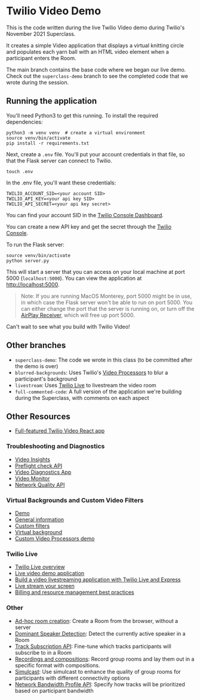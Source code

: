 # Twilio Video Demo

This is the code written during the live Twilio Video
demo during Twilio's November 2021 Superclass.

It creates a simple Video application that displays a virtual
knitting circle and populates each yarn ball with an HTML
video element when a participant enters the Room.

The main branch contains the base code where we began our live demo.
Check out the `superclass-demo` branch to see the completed code that we wrote during the session.

## Running the application

You'll need Python3 to get this running. To install the required
dependencies:

```
python3 -m venv venv  # create a virtual environment
source venv/bin/activate
pip install -r requirements.txt
```

Next, create a `.env` file. You'll put your account
credentials in that file, so that the Flask server can
connect to Twilio.

```
touch .env
```

In the .env file, you'll want these credentials:

```
TWILIO_ACCOUNT_SID=<your account SID>
TWILIO_API_KEY=<your api key SID>
TWILIO_API_SECRET=<your api key secret>
```

You can find your account SID in the [Twilio Console Dashboard](https://www.twilio.com/console).

You can create a new API key and get the secret through the
[Twilio Console](https://www.twilio.com/console/project/api-keys).

To run the Flask server:

```
source venv/bin/activate
python server.py
```

This will start a server that you can access on your
local machine at port 5000 (`localhost:5000`). You can view the application
at [http://localhost:5000](http://localhost:5000).

> Note: If you are running MacOS Monterey, port 5000 might be in use, in which case the Flask server won't
> be able to run on port 5000. You can either change the port that the server is running on, or turn off the
> [AirPlay Receiver](https://developer.apple.com/forums/thread/682332), which will free up port 5000.

Can't wait to see what you build with Twilio Video!

## Other branches

- `superclass-demo`: The code we wrote in this class (to be committed after the demo is over)
- `blurred-backgrounds`: Uses Twilio's [Video Processors](https://www.twilio.com/docs/video/video-processors) to blur a participant's background
- `livestream`: Uses [Twilio Live](https://www.twilio.com/docs/live) to livestream the video room
- `full-commented-code`: A full version of the application we're building during the Superclass, with comments on each aspect

## Other Resources

- [Full-featured Twilio Video React app](https://github.com/twilio/twilio-video-app-react)

### Troubleshooting and Diagnostics

- [Video Insights](https://www.twilio.com/docs/video/troubleshooting/insights)
- [Preflight check API](https://github.com/twilio/twilio-video.js/blob/master/CHANGELOG.md#2160-august-11-2021)
- [Video Diagnostics App](https://www.twilio.com/blog/video-diagnostics-app-reactjs-preflight-api)
- [Video Monitor](https://www.npmjs.com/package/@twilio/video-room-monitor)
- [Network Quality API](https://www.twilio.com/docs/video/using-network-quality-api)

### Virtual Backgrounds and Custom Video Filters

- [Demo](https://twilio.github.io/twilio-video-processors.js/examples/virtualbackground/)
- [General information](https://www.twilio.com/blog/introducing-virtual-backgrounds-browser-based-video-applications)
- [Custom filters](https://www.twilio.com/blog/custom-effect-filters-twilio-programmable-video)
- [Virtual background](https://www.twilio.com/blog/change-background-video-calls-twilio-video-processors-library)
- [Custom Video Processors demo](https://miguelgrinberg.github.io/twilio-video-face-detection/public/)

### Twilio Live

- [Twilio Live overview](https://www.twilio.com/docs/live/overview)
- [Live video demo application](https://www.twilio.com/docs/live/build-an-interactive-live-video-streaming-experience)
- [Build a video livestreaming application with Twilio Live and Express](https://www.twilio.com/blog/build-livestreaming-application-twilio-live-express)
- [Live stream your screen](https://www.twilio.com/blog/live-stream-screen-twilio-live)
- [Billing and resource management best practices](https://www.twilio.com/docs/live/billing-and-resource-management)

### Other

- [Ad-hoc room creation](https://www.twilio.com/docs/video/tutorials/understanding-video-rooms#ad-hoc-rooms): Create a Room from the browser, without a server
- [Dominant Speaker Detection](https://www.twilio.com/docs/video/detecting-dominant-speaker): Detect the currently active speaker in a Room
- [Track Subscription API](https://www.twilio.com/docs/video/api/track-subscriptions): Fine-tune which tracks participants will subscribe to in a Room
- [Recordings and compositions](https://www.twilio.com/docs/video/tutorials/understanding-video-recordings-and-compositions): Record group rooms and lay them out in a specific format with compositions.
- [Simulcast](https://www.twilio.com/docs/video/tutorials/working-with-vp8-simulcast): Use simulcast to enhance the quality of group rooms for participants with different connectivity options
- [Network Bandwidth Profile API](https://www.twilio.com/docs/video/tutorials/using-bandwidth-profile-api): Specify how tracks will be prioritized based on participant bandwidth
